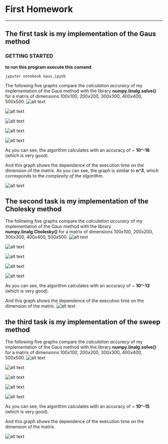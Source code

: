 # First Homework
----------------
## The first task is my implementation of the Gaus method
### GETTING STARTED
 **to run this program execute this comand**
  ```
  jyputer notebook Gaus.ipynb
  ```
The following five graphs compare the _calculation accuracy_ of my implementation of the Gaus method with the library __numpy.linalg.solve()__ for a matrix of dimensions 100x100, 200x200, 300x300, 400x400, 500x500.
![alt text](Gaus_graphics/100x100.png "Расхождение")

![alt text](Gaus_graphics/200x200.png "Расхождение")

![alt text](Gaus_graphics/300x300.png "Расхождение")

![alt text](Gaus_graphics/400x400.png "Расхождение")

![alt text](Gaus_graphics/500x500.png "Расхождение")

As you can see, the algorithm calculates with an accuracy of ~ __10^-16__ (which is very good).

And this graph shows the dependence of the execution time on the dimension of the matrix. As you can see, the graph is similar to ___n^3___, which corresponds to the _complexity of the algorithm_.

![alt text](Gaus_time_dependes_of_quantity.png "Скорость")

## The second task is my implementation of the Cholesky method

The following five graphs compare the _calculation accuracy_ of my implementation of the Gaus method with the library __numpy.linalg.Cholesky()__ for a matrix of dimensions 100x100, 200x200, 300x300, 400x400, 500x500.
![alt text](Cholesky_graphics/040x040.png "Расхождение")

![alt text](Cholesky_graphics/080x080.png "Расхождение")

![alt text](Cholesky_graphics/120x120.png "Расхождение")

![alt text](Cholesky_graphics/160x160.png "Расхождение")

![alt text](Cholesky_graphics/200x200.png "Расхождение")

As you can see, the algorithm calculates with an accuracy of ~ __10^-13__ (which is very good).

And this graph shows the dependence of the execution time on the dimension of the matrix.
![alt text](Cholecky_time_dependes_of_quantity.png "Скорость")
## the third task is my implementation of the sweep method

The following five graphs compare the _calculation accuracy_ of my implementation of the Gaus method with the library __numpy.linalg.solve()__ for a matrix of dimensions 100x100, 200x200, 300x300, 400x400, 500x500.
![alt text](Sweep_graphics/1000x1000.png "Расхождение")

![alt text](Sweep_graphics/2000x2000.png "Расхождение")

![alt text](Sweep_graphics/3000x3000.png "Расхождение")

![alt text](Sweep_graphics/4000x4000.png "Расхождение")

![alt text](Sweep_graphics/5000x5000.png "Расхождение")

As you can see, the algorithm calculates with an accuracy of ~ __10^-15__ (which is very good).

And this graph shows the dependence of the execution time on the dimension of the matrix.

![alt text](Sweep_time_dependes_of_quantity.png "Скорость")
